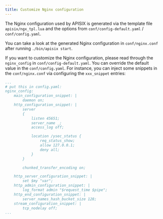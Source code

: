 ```yaml
---
title: Customize Nginx configuration
---
```


<!--
#
# Licensed to the Apache Software Foundation (ASF) under one or more
# contributor license agreements.  See the NOTICE file distributed with
# this work for additional information regarding copyright ownership.
# The ASF licenses this file to You under the Apache License, Version 2.0
# (the "License"); you may not use this file except in compliance with
# the License.  You may obtain a copy of the License at
#
#     http://www.apache.org/licenses/LICENSE-2.0
#
# Unless required by applicable law or agreed to in writing, software
# distributed under the License is distributed on an "AS IS" BASIS,
# WITHOUT WARRANTIES OR CONDITIONS OF ANY KIND, either express or implied.
# See the License for the specific language governing permissions and
# limitations under the License.
#
-->

The Nginx configuration used by APISIX is generated via the template file `apisix/ngx_tpl.lua` and the options from `conf/config-default.yaml` / `conf/config.yaml`.

You can take a look at the generated Nginx configuration in `conf/nginx.conf` after running `./bin/apisix start`.

If you want to customize the Nginx configuration, please read through the `nginx_config` in `conf/config-default.yaml`. You can override the default value in the `conf/config.yaml`. For instance, you can inject some snippets in the `conf/nginx.conf` via configuring the `xxx_snippet` entries:

```yaml
...
# put this in config.yaml:
nginx_config:
    main_configuration_snippet: |
        daemon on;
    http_configuration_snippet: |
        server
        {
            listen 45651;
            server_name _;
            access_log off;

            location /ysec_status {
                req_status_show;
                allow 127.0.0.1;
                deny all;
            }
        }

        chunked_transfer_encoding on;

    http_server_configuration_snippet: |
        set $my "var";
    http_admin_configuration_snippet: |
        log_format admin "$request_time $pipe";
    http_end_configuration_snippet: |
        server_names_hash_bucket_size 128;
    stream_configuration_snippet: |
        tcp_nodelay off;
...
```
